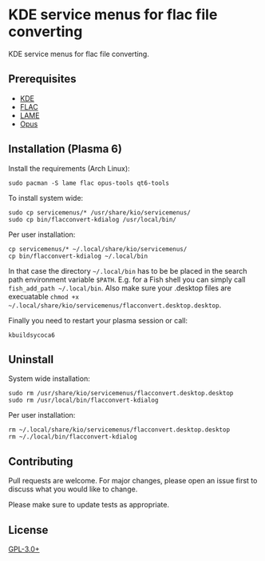 # KDE service menus for flac file converting

KDE service menus for flac file converting.

## Prerequisites

* [KDE](https://www.kde.org/)
* [FLAC](https://xiph.org/flac/)
* [LAME](https://lame.sourceforge.io/)
* [Opus](https://opus-codec.org/)

## Installation (Plasma 6)

Install the requirements (Arch Linux):

    sudo pacman -S lame flac opus-tools qt6-tools

To install system wide:

    sudo cp servicemenus/* /usr/share/kio/servicemenus/
    sudo cp bin/flacconvert-kdialog /usr/local/bin/

Per user installation:

    cp servicemenus/* ~/.local/share/kio/servicemenus/
    cp bin/flacconvert-kdialog ~/.local/bin

In that case the directory `~/.local/bin` has to be be placed in the search path
environment variable `$PATH`.
E.g. for a Fish shell you can simply call `fish_add_path ~/.local/bin`.
Also make sure your .desktop files are execuatable
`chmod +x ~/.local/share/kio/servicemenus/flacconvert.desktop.desktop`.

Finally you need to restart your plasma session or call:

    kbuildsycoca6

## Uninstall

System wide installation:

    sudo rm /usr/share/kio/servicemenus/flacconvert.desktop.desktop
    sudo rm /usr/local/bin/flacconvert-kdialog

Per user installation:

    rm ~/.local/share/kio/servicemenus/flacconvert.desktop.desktop
    rm ~/./local/bin/flacconvert-kdialog

## Contributing

Pull requests are welcome. For major changes, please open an issue first to
discuss what you would like to change.

Please make sure to update tests as appropriate.

## License

[GPL-3.0+](https://www.gnu.org/licenses/gpl-3.0.de.html)
